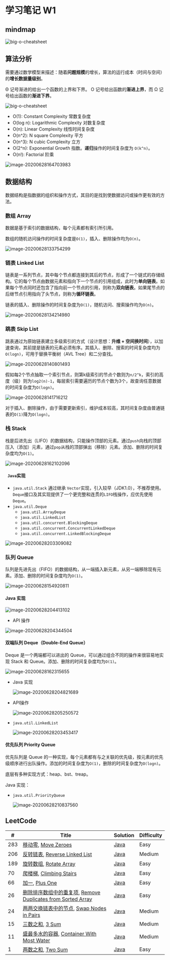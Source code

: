 # 学习笔记 W1



## mindmap

![big-o-cheatsheet](assets/algorithms-summary.png)

## 算法分析

需要通过数学模型来描述：随着**问题规模**的增长，算法的运行成本（时间与空间）的**增长数据量级别**。

Θ 记号渐进的给出一个函数的上界和下界。 Ο 记号给出函数的**渐进上界**，而 Ω 记号给出函数的**渐进下界**。

![big-o-cheatsheet](assets/big-o-cheatsheet-3262782.png)

- O(1):  Constant Complexity 常数复杂度
- O(log n):  Logarithmic Complexity 对数复杂度
- O(n):  Linear Complexity 线性时间复杂度
- O(n^2): N square Complexity 平方
- O(n^3): N cubic Complexity 立方
- O(2^n): Exponential Growth 指数。**递归**操作的时间复杂度为 `O(k^n)`。
- O(n!): Factorial 阶乘

![image-20200628164703983](assets/image-20200628164703983.png)

## 数据结构

数据结构是指数据的组织和操作方式，其目的是找到使数据访问或操作更有效的方法。

###  数组 Array

数据是基于索引的数据结构，每个元素都有索引所引用。

数组的随机访问操作的时间复杂度是` O(1) `，插入、删除操作均为`O(n)`。

![image-20200628133754299](assets/image-20200628133754299.png)

### 链表 Linked List

链表是一系列节点，其中每个节点都连接到其后的节点，形成了一个链式的存储结构。它的每个节点由数据元素和指向下一个节点的引用组成，此时为**单向链表**。如果每个节点同时还包含了指向前一个节点的引用，则称为**双向链表**。如果尾节点的后继节点引用指向了头节点，则称为**循环链表**。

链表的插入、删除操作的时间复杂度为`O(1)`，随机访问、搜索操作均为`O(n)`。



![image-20200628134214980](assets/image-20200628134214980.png)

### 跳表 Skip List

跳表通过为原始链表建立多级索引的方式（设计思想：**升维 + 空间换时间**），以加速查询，其前提是链表的元素必须有序。其插入、删除、搜索的时间复杂度均为`O(logn)`，可用于替换平衡树（AVL Tree）和二分查找。

![image-20200628140801493](assets/image-20200628140801493.png)



假如每2个节点抽取一个索引节点，则第k级索引的节点个数则为`n/2^k`，索引的高度（级）则为`log2(n)-1`，每层索引需要遍历的节点个数为3个，故查询任意数据的时间复杂度为`O(logn)`。

![image-20200628141716212](assets/image-20200628141716212.png)

对于插入、删除操作，由于需要更新索引，维护成本较高，其时间复杂度由普通链表的`O(1)`降为`O(logn)`。



### 栈 Stack

栈是后进先出（LIFO）的数据结构，只能操作顶部的元素。通过`push`向栈的顶部压入（添加）元素，通过`pop`从栈的顶部弹出（移除）元素。添加、删除的时间复杂度均为`O(1)`。

![image-20200628162102096](assets/image-20200628162102096.png)

#### ` Java`实现

* `java.util.Stack` 通过继承 `Vector`实现，引入较早（JDK1.0），不推荐使用。`Deque`接口及其实现提供了一个更完整和连贯的`LIFO`栈操作，应优先使用`Deque`。
* `java.util.Deque`
  * `java.util.ArrayDeque`
  * `java.util.LinkedList`
  * `java.util.concurrent.BlockingDeque`
  * `java.util.concurrent.ConcurrentLinkedDeque`
  * `java.util.concurrent.LinkedBlockingDeque`

![image-20200628203309082](assets/image-20200628203309082.png)



### 队列 Queue

队列是先进先出（FIFO）的数据结构，从一端插入新元素，从另一端移除现有元素。添加、删除的时间复杂度均为`O(1)`。

![image-20200628154920811](assets/image-20200628154920811.png)

#### Java 实现

![image-20200628204413102](assets/image-20200628204413102.png)

* API 操作

![image-20200628204344504](assets/image-20200628204344504.png)

#### 双端队列 Deque（Double-End Queue）

Deque 是一个两端都可以进出的 Queue，可以通过组合不同的操作来很容易地实现 Stack 和 Queue。添加、删除的时间复杂度均为`O(1)`。

![image-20200628162315655](assets/image-20200628162315655.png)

* Java 实现

  ![image-20200628204821689](assets/image-20200628204821689.png)

* API操作

  ![image-20200628205250572](assets/image-20200628205250572.png)

* `java.util.LinkedList`

  ![image-20200628203453417](assets/image-20200628203453417.png)

#### 优先队列 Priority Queue

优先队列是 Queue 的一种实现，每个元素都有与之关联的优先级，按元素的优先级顺序进行出队操作。添加的时间复杂度为`O(1)`，删除的时间复杂度为`O(logn)`。

底层有多种实现方式：heap、bst、treap。

Java 实现：

* `java.util.PriorityQueue`

  ![image-20200628210837560](assets/image-20200628210837560.png)

## LeetCode


| # | Title | Solution | Difficulty |
|---| ----- | -------- | ---------- |
|283|[移动零](https://leetcode-cn.com/problems/move-zeroes/), [Move Zeroes](https://leetcode.com/problems/move-zeroes/) | [Java](./java/move-zeroes.java)|Easy|
|206|[反转链表](https://leetcode-cn.com/problems/reverse-linked-list/), [Reverse Linked List](https://leetcode.com/problems/reverse-linked-list/) | [Java](./java/reverse-linked-list.java)|Medium|
|189|[旋转数组](https://leetcode-cn.com/problems/rotate-array/), [Rotate Array](https://leetcode.com/problems/rotate-array/) | [Java](./java/rotate-array.java)|Easy|
|70|[爬楼梯](https://leetcode-cn.com/problems/climbing-stairs/), [Climbing Stairs](https://leetcode.com/problems/climbing-stairs/) | [Java](./java/climbing-stairs.java)|Easy|
|66|[加一](https://leetcode-cn.com/problems/plus-one/), [Plus One](https://leetcode.com/problems/plus-one/) | [Java](./java/plus-one.java)|Easy|
|26|[删除排序数组中的重复项](https://leetcode-cn.com/problems/remove-duplicates-from-sorted-array/), [Remove Duplicates from Sorted Array](https://leetcode.com/problems/remove-duplicates-from-sorted-array/) | [Java](./java/remove-duplicates-from-sorted-array.java)|Easy|
|24|[两两交换链表中的节点](https://leetcode-cn.com/problems/swap-nodes-in-pairs/), [Swap Nodes in Pairs](https://leetcode.com/problems/swap-nodes-in-pairs/) | [Java](./java/swap-nodes-in-pairs.java)|Medium|
|15|[三数之和](https://leetcode-cn.com/problems/3-sum/), [3 Sum](https://leetcode.com/problems/3-sum/) | [Java](./java/3-sum.java)|Medium|
|11|[盛最多水的容器](https://leetcode-cn.com/problems/container-with-most-water/), [Container With Most Water](https://leetcode.com/problems/container-with-most-water/) | [Java](./java/container-with-most-water.java)|Medium|
|1|[两数之和](https://leetcode-cn.com/problems/two-sum/), [Two Sum](https://leetcode.com/problems/two-sum/) | [Java](./java/two-sum.java)|Easy|


